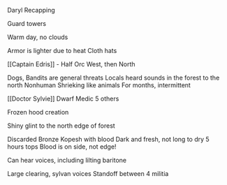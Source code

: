 Daryl Recapping

Guard towers

Warm day, no clouds

Armor is lighter due to heat
Cloth hats

[[Captain Edris]] - Half Orc
West, then North

Dogs, Bandits are general threats
Locals heard sounds in the forest to the north
Nonhuman Shrieking like animals
For months, intermittent

[[Doctor Sylvie]] Dwarf Medic
5 others

Frozen hood creation


Shiny glint to the north edge of forest

Discarded Bronze Kopesh with blood
Dark and fresh, not long to dry
5 hours tops
Blood is on side, not edge!

Can hear voices, including lilting baritone

Large clearing, sylvan voices
Standoff between 4 militia

